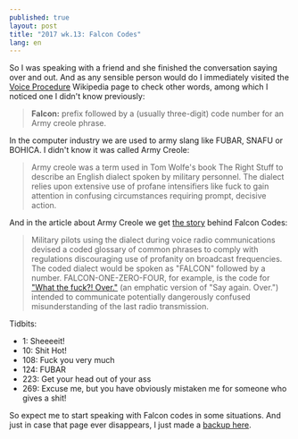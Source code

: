 ```yaml
---
published: true
layout: post
title: "2017 wk.13: Falcon Codes"
lang: en
---
```


So I was speaking with a friend and she finished the conversation
saying over and out. And as any sensible person would do I immediately
visited the [Voice Procedure][] Wikipedia page to check other words,
among which I noticed one I didn't know previously:

> **Falcon:** prefix followed by a (usually three-digit) code number for an Army creole phrase.

[Voice Procedure]: https://en.wikipedia.org/wiki/Voice_procedure

In the computer industry we are used to army slang like FUBAR,
SNAFU or BOHICA. I didn't know it was called Army Creole:

> Army creole was a term used in Tom Wolfe's book The Right Stuff to
describe an English dialect spoken by military personnel. The dialect
relies upon extensive use of profane intensifiers like fuck to gain
attention in confusing circumstances requiring prompt, decisive
action.

And in the article about Army Creole we get [the story][] behind Falcon Codes:

[the story]: https://en.wikipedia.org/wiki/Army_creole#Falcon_codes

> Military pilots using the dialect during voice radio communications devised a coded glossary of common phrases to comply with regulations discouraging use of profanity on broadcast frequencies. The coded dialect would be spoken as "FALCON" followed by a number. FALCON-ONE-ZERO-FOUR, for example, is the code for ["What the fuck?! Over."][wtf] (an emphatic version of "Say again. Over.") intended to communicate potentially dangerously confused misunderstanding of the last radio transmission.

[wtf]: http://www.combat.ws/S4/SAILOR/APNDX3.HTM

Tidbits:

- 1: Sheeeeit!
- 10: Shit Hot!
- 108: Fuck you very much
- 124: FUBAR
- 223: Get your head out of your ass
- 269: Excuse me, but you have obviously mistaken me for someone who gives a shit!

So expect me to start speaking with Falcon codes in some situations. And just in case that page ever disappears, I just made a
[backup here][].

[backup here]: /s/2017/falcon_codes.html
